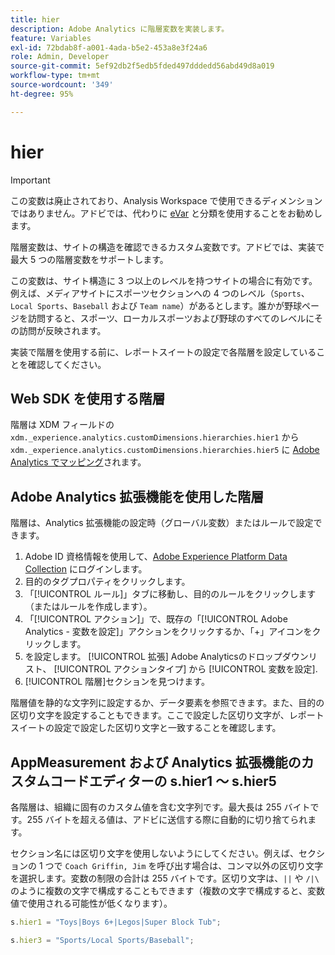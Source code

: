 ```yaml
---
title: hier
description: Adobe Analytics に階層変数を実装します。
feature: Variables
exl-id: 72bdab8f-a001-4ada-b5e2-453a8e3f24a6
role: Admin, Developer
source-git-commit: 5ef92db2f5edb5fded497dddedd56abd49d8a019
workflow-type: tm+mt
source-wordcount: '349'
ht-degree: 95%

---
```


# hier

>[!IMPORTANT]
>
>この変数は廃止されており、Analysis Workspace で使用できるディメンションではありません。アドビでは、代わりに [eVar](evar.md) と分類を使用することをお勧めします。

階層変数は、サイトの構造を確認できるカスタム変数です。アドビでは、実装で最大 5 つの階層変数をサポートします。

この変数は、サイト構造に 3 つ以上のレベルを持つサイトの場合に有効です。例えば、メディアサイトにスポーツセクションへの 4 つのレベル（`Sports`、`Local Sports`、`Baseball` および `Team name`）があるとします。誰かが野球ページを訪問すると、スポーツ、ローカルスポーツおよび野球のすべてのレベルにその訪問が反映されます。

実装で階層を使用する前に、レポートスイートの設定で各階層を設定していることを確認してください。

## Web SDK を使用する階層

階層は XDM フィールドの `xdm._experience.analytics.customDimensions.hierarchies.hier1` から `xdm._experience.analytics.customDimensions.hierarchies.hier5` に [Adobe Analytics でマッピング](/help/implement/aep-edge/xdm-var-mapping.md)されます。

## Adobe Analytics 拡張機能を使用した階層

階層は、Analytics 拡張機能の設定時（グローバル変数）またはルールで設定できます。

1. Adobe ID 資格情報を使用して、[Adobe Experience Platform Data Collection](https://experience.adobe.com/data-collection) にログインします。
2. 目的のタグプロパティをクリックします。
3. 「[!UICONTROL ルール]」タブに移動し、目的のルールをクリックします（またはルールを作成します）。
4. 「[!UICONTROL アクション]」で、既存の「[!UICONTROL Adobe Analytics - 変数を設定]」アクションをクリックするか、「+」アイコンをクリックします。
5. を設定します。 [!UICONTROL 拡張] Adobe Analyticsのドロップダウンリスト、 [!UICONTROL アクションタイプ] から [!UICONTROL 変数を設定].
6. [!UICONTROL 階層]セクションを見つけます。

階層値を静的な文字列に設定するか、データ要素を参照できます。また、目的の区切り文字を設定することもできます。ここで設定した区切り文字が、レポートスイートの設定で設定した区切り文字と一致することを確認します。

## AppMeasurement および Analytics 拡張機能のカスタムコードエディターの s.hier1 ～ s.hier5

各階層は、組織に固有のカスタム値を含む文字列です。最大長は 255 バイトです。255 バイトを超える値は、アドビに送信する際に自動的に切り捨てられます。

セクション名には区切り文字を使用しないようにしてください。例えば、セクションの 1 つで `Coach Griffin, Jim` を呼び出す場合は、コンマ以外の区切り文字を選択します。変数の制限の合計は 255 バイトです。区切り文字は、`||` や `/|\` のように複数の文字で構成することもできます（複数の文字で構成すると、変数値で使用される可能性が低くなります）。

```js
s.hier1 = "Toys|Boys 6+|Legos|Super Block Tub";

s.hier3 = "Sports/Local Sports/Baseball";
```
